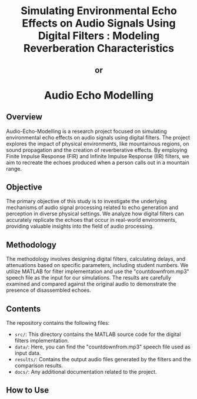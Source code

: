 <h1 align="center">Simulating Environmental Echo Effects on Audio Signals Using <br> Digital Filters : Modeling Reverberation Characteristics</h1>
<h2 align="center">or<h2></h2><h1 align="center">Audio Echo Modelling</h1>
  
## Overview

Audio-Echo-Modelling is a research project focused on simulating environmental echo effects on audio signals using digital filters. The project explores the impact of physical environments, like mountainous regions, on sound propagation and the creation of reverberative effects. By employing Finite Impulse Response (FIR) and Infinite Impulse Response (IIR) filters, we aim to recreate the echoes produced when a person calls out in a mountain range.

## Objective

The primary objective of this study is to investigate the underlying mechanisms of audio signal processing related to echo generation and perception in diverse physical settings. We analyze how digital filters can accurately replicate the echoes that occur in real-world environments, providing valuable insights into the field of audio processing.

## Methodology

The methodology involves designing digital filters, calculating delays, and attenuations based on specific parameters, including student numbers. We utilize MATLAB for filter implementation and use the "countdownfrom.mp3" speech file as the input for our simulations. The results are carefully examined and compared against the original audio to demonstrate the presence of disassembled echoes.

## Contents

The repository contains the following files:

- `src/`: This directory contains the MATLAB source code for the digital filters implementation.
- `data/`: Here, you can find the "countdownfrom.mp3" speech file used as input data.
- `results/`: Contains the output audio files generated by the filters and the comparison results.
- `docs/`: Any additional documentation related to the project.

## How to Use




